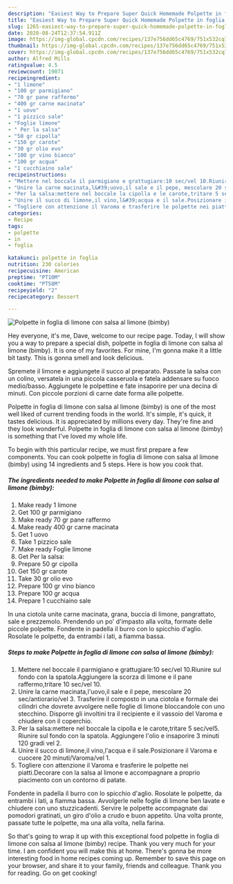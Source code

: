 ```yaml
---
description: "Easiest Way to Prepare Super Quick Homemade Polpette in foglia di limone con salsa al limone (bimby)"
title: "Easiest Way to Prepare Super Quick Homemade Polpette in foglia di limone con salsa al limone (bimby)"
slug: 1265-easiest-way-to-prepare-super-quick-homemade-polpette-in-foglia-di-limone-con-salsa-al-limone-bimby
date: 2020-08-24T12:37:54.911Z
image: https://img-global.cpcdn.com/recipes/137e756dd65c4769/751x532cq70/polpette-in-foglia-di-limone-con-salsa-al-limone-bimby-recipe-main-photo.jpg
thumbnail: https://img-global.cpcdn.com/recipes/137e756dd65c4769/751x532cq70/polpette-in-foglia-di-limone-con-salsa-al-limone-bimby-recipe-main-photo.jpg
cover: https://img-global.cpcdn.com/recipes/137e756dd65c4769/751x532cq70/polpette-in-foglia-di-limone-con-salsa-al-limone-bimby-recipe-main-photo.jpg
author: Alfred Mills
ratingvalue: 4.5
reviewcount: 19071
recipeingredient:
- "1 limone"
- "100 gr parmigiano"
- "70 gr pane raffermo"
- "400 gr carne macinata"
- "1 uovo"
- "1 pizzico sale"
- "Foglie limone"
- " Per la salsa"
- "50 gr cipolla"
- "150 gr carote"
- "30 gr olio evo"
- "100 gr vino bianco"
- "100 gr acqua"
- "1 cucchiaino sale"
recipeinstructions:
- "Mettere nel boccale il parmigiano e grattugiare:10 sec/vel 10.Riunire sul fondo con la spatola.Aggiungere la scorza di limone e il pane raffermo,tritare 10 sec/vel 10."
- "Unire la carne macinata,l&#39;uovo,il sale e il pepe, mescolare 20 sec/antiorario/vel 3. Trasferire il composto in una ciotola e formale dei cilindri che dovrete avvolgere nelle foglie di limone bloccandole con uno stecchino. Disporre gli involtini tra il recipiente e il vassoio del Varoma e chiudere con il coperchio."
- "Per la salsa:mettere nel boccale la cipolla e le carote,tritare 5 sec/vel5. Riunire sul fondo con la spatola. Aggiungere l&#39;olio e insaporire 3 minuti 120 gradi vel 2."
- "Unire il succo di limone,il vino,l&#39;acqua e il sale.Posizionare il Varoma e cuocere 20 minuti/Varoma/vel 1."
- "Togliere con attenzione il Varoma e trasferire le polpette nei piatti.Decorare con la salsa al limone e accompagnare a proprio piacimento con un contorno di patate."
categories:
- Recipe
tags:
- polpette
- in
- foglia

katakunci: polpette in foglia 
nutrition: 230 calories
recipecuisine: American
preptime: "PT10M"
cooktime: "PT58M"
recipeyield: "2"
recipecategory: Dessert

---
```



![Polpette in foglia di limone con salsa al limone (bimby)](https://img-global.cpcdn.com/recipes/137e756dd65c4769/751x532cq70/polpette-in-foglia-di-limone-con-salsa-al-limone-bimby-recipe-main-photo.jpg)

Hey everyone, it's me, Dave, welcome to our recipe page. Today, I will show you a way to prepare a special dish, polpette in foglia di limone con salsa al limone (bimby). It is one of my favorites. For mine, I'm gonna make it a little bit tasty. This is gonna smell and look delicious.

Spremete il limone e aggiungete il succo al preparato. Passate la salsa con un colino, versatela in una piccola casseruola e fatela addensare su fuoco medio/basso. Aggiungete le polpettine e fate insaporire per una decina di minuti. Con piccole porzioni di carne date forma alle polpette.

Polpette in foglia di limone con salsa al limone (bimby) is one of the most well liked of current trending foods in the world. It's simple, it's quick, it tastes delicious. It is appreciated by millions every day. They're fine and they look wonderful. Polpette in foglia di limone con salsa al limone (bimby) is something that I've loved my whole life.


To begin with this particular recipe, we must first prepare a few components. You can cook polpette in foglia di limone con salsa al limone (bimby) using 14 ingredients and 5 steps. Here is how you cook that.

<!--inarticleads1-->

##### The ingredients needed to make Polpette in foglia di limone con salsa al limone (bimby):

1. Make ready 1 limone
1. Get 100 gr parmigiano
1. Make ready 70 gr pane raffermo
1. Make ready 400 gr carne macinata
1. Get 1 uovo
1. Take 1 pizzico sale
1. Make ready Foglie limone
1. Get  Per la salsa:
1. Prepare 50 gr cipolla
1. Get 150 gr carote
1. Take 30 gr olio evo
1. Prepare 100 gr vino bianco
1. Prepare 100 gr acqua
1. Prepare 1 cucchiaino sale


In una ciotola unite carne macinata, grana, buccia di limone, pangrattato, sale e prezzemolo. Prendendo un po&#39; d&#39;impasto alla volta, formate delle piccole polpette. Fondente in padella il burro con lo spicchio d&#39;aglio. Rosolate le polpette, da entrambi i lati, a fiamma bassa. 

<!--inarticleads2-->

##### Steps to make Polpette in foglia di limone con salsa al limone (bimby):

1. Mettere nel boccale il parmigiano e grattugiare:10 sec/vel 10.Riunire sul fondo con la spatola.Aggiungere la scorza di limone e il pane raffermo,tritare 10 sec/vel 10.
1. Unire la carne macinata,l&#39;uovo,il sale e il pepe, mescolare 20 sec/antiorario/vel 3. Trasferire il composto in una ciotola e formale dei cilindri che dovrete avvolgere nelle foglie di limone bloccandole con uno stecchino. Disporre gli involtini tra il recipiente e il vassoio del Varoma e chiudere con il coperchio.
1. Per la salsa:mettere nel boccale la cipolla e le carote,tritare 5 sec/vel5. Riunire sul fondo con la spatola. Aggiungere l&#39;olio e insaporire 3 minuti 120 gradi vel 2.
1. Unire il succo di limone,il vino,l&#39;acqua e il sale.Posizionare il Varoma e cuocere 20 minuti/Varoma/vel 1.
1. Togliere con attenzione il Varoma e trasferire le polpette nei piatti.Decorare con la salsa al limone e accompagnare a proprio piacimento con un contorno di patate.


Fondente in padella il burro con lo spicchio d&#39;aglio. Rosolate le polpette, da entrambi i lati, a fiamma bassa. Avvolgerle nelle foglie di limone ben lavate e chiudere con uno stuzzicadenti. Servire le polpette accompagnate dai pomodori gratinati, un giro d&#39;olio a crudo e buon appetito. Una volta pronte, passate tutte le polpette, ma una alla volta, nella farina. 

So that's going to wrap it up with this exceptional food polpette in foglia di limone con salsa al limone (bimby) recipe. Thank you very much for your time. I am confident you will make this at home. There's gonna be more interesting food in home recipes coming up. Remember to save this page on your browser, and share it to your family, friends and colleague. Thank you for reading. Go on get cooking!
